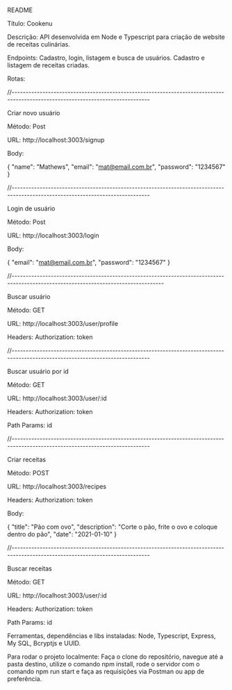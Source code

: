 README

Título: Cookenu

Descrição: API desenvolvida em Node e Typescript para criação de website de receitas culinárias.

Endpoints: Cadastro, login, listagem e busca de usuários. Cadastro e listagem de receitas criadas.		
           
Rotas:

//-------------------------------------------------------------------------------------------------------------------------------

Criar novo usuário 

Método: Post

URL: http://localhost:3003/signup 

Body:

{
    "name": "Mathews",
    "email": "mat@email.com.br",
    "password": "1234567"
}

//-------------------------------------------------------------------------------------------------------------------------------

Login de usuário

Método: Post

URL: http://localhost:3003/login

Body:

{
    "email": "mat@email.com.br",
    "password": "1234567"
}

//------------------------------------------------------------------------------------------------------------------------------------

Buscar usuário

Método: GET

URL: http://localhost:3003/user/profile 

Headers: Authorization: token

//-------------------------------------------------------------------------------------------------------------------------------

Buscar usuário por id

Método: GET

URL: http://localhost:3003/user/:id 

Headers: Authorization: token

Path Params: id

//-------------------------------------------------------------------------------------------------------------------------------

Criar receitas 

Método: POST

URL: http://localhost:3003/recipes 

Headers: Authorization: token

Body: 

{
    "title": "Pão com ovo",
    "description": "Corte o pão, frite o ovo e coloque dentro do pão",
    "date": "2021-01-10"
}

//-------------------------------------------------------------------------------------------------------------------------------

Buscar receitas

Método: GET

URL: http://localhost:3003/user/:id 

Headers: Authorization: token

Path Params: id

Ferramentas, dependências e libs instaladas: Node, Typescript, Express, My SQL, Bcryptjs e UUID.

Para rodar o projeto localmente: Faça o clone do repositório, navegue até a pasta destino, utilize o comando npm install, rode o servidor com o comando npm run start e faça as requisições via Postman ou app de preferência.
